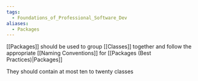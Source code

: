 ```yaml
---
tags:
  - Foundations_of_Professional_Software_Dev
aliases:
  - Packages
---
```

[[Packages]] should be used to group [[Classes]] together and follow the appropriate [[Naming Conventions]] for [[Packages (Best Practices)|Packages]]

They should contain at most ten to twenty classes